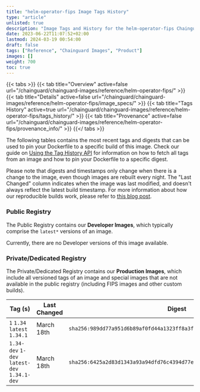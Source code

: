 ```yaml
---
title: "helm-operator-fips Image Tags History"
type: "article"
unlisted: true
description: "Image Tags and History for the helm-operator-fips Chainguard Image"
date: 2023-06-22T11:07:52+02:00
lastmod: 2024-03-19 00:54:00
draft: false
tags: ["Reference", "Chainguard Images", "Product"]
images: []
weight: 700
toc: true
---
```


{{< tabs >}}
{{< tab title="Overview" active=false url="/chainguard/chainguard-images/reference/helm-operator-fips/" >}}
{{< tab title="Details" active=false url="/chainguard/chainguard-images/reference/helm-operator-fips/image_specs/" >}}
{{< tab title="Tags History" active=true url="/chainguard/chainguard-images/reference/helm-operator-fips/tags_history/" >}}
{{< tab title="Provenance" active=false url="/chainguard/chainguard-images/reference/helm-operator-fips/provenance_info/" >}}
{{</ tabs >}}

The following tables contains the most recent tags and digests that can be used to pin your Dockerfile to a specific build of this image. Check our guide on [Using the Tag History API](/chainguard/chainguard-images/using-the-tag-history-api/) for information on how to fetch all tags from an image and how to pin your Dockerfile to a specific digest.

Please note that digests and timestamps only change when there is a change to the image, even though images are rebuilt every night. The "Last Changed" column indicates when the image was last modified, and doesn't always reflect the latest build timestamp. For more information about how our reproducible builds work, please refer to [this blog post](https://www.chainguard.dev/unchained/reproducing-chainguards-reproducible-image-builds).

### Public Registry
The Public Registry contains our **Developer Images**, which typically comprise the `latest*` versions of an image.

Currently, there are no Developer versions of this image available.

### Private/Dedicated Registry
The Private/Dedicated Registry contains our **Production Images**, which include all versioned tags of an image and special images that are not available in the public registry (including FIPS images and other custom builds).

| Tag (s)                                       | Last Changed | Digest                                                                    |
|-----------------------------------------------|--------------|---------------------------------------------------------------------------|
|  `1` `1.34` `latest` `1.34.1`                 | March 18th   | `sha256:989dd77a951d6b89af0fd44a1323ff8a3f642be5f2f56aff49ff348c66ae0b71` |
|  `1.34-dev` `1-dev` `latest-dev` `1.34.1-dev` | March 18th   | `sha256:6425a2d83d1343a93a94dfd76c4394d77e249ef50d0b4138b00da7401f64eb87` |


